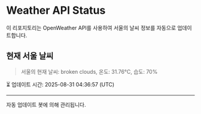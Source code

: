 
# Weather API Status

이 리포지토리는 OpenWeather API를 사용하여 서울의 날씨 정보를 자동으로 업데이트합니다.

## 현재 서울 날씨
> 서울의 현재 날씨: broken clouds, 온도: 31.76°C, 습도: 70%

⏳ 업데이트 시간: 2025-08-31 04:36:57 (UTC)

---
자동 업데이트 봇에 의해 관리됩니다.

